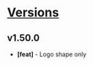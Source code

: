 # [Versions](https://github.com/Tracktor/design-system/releases)

## v1.50.0
- **[feat]** - Logo shape only

